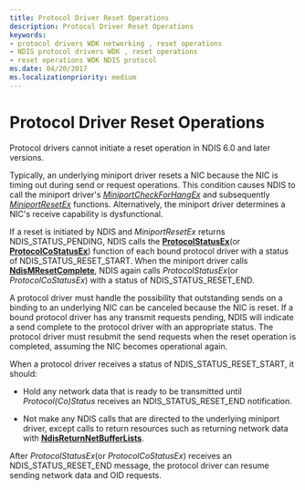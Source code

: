 ```yaml
---
title: Protocol Driver Reset Operations
description: Protocol Driver Reset Operations
keywords:
- protocol drivers WDK networking , reset operations
- NDIS protocol drivers WDK , reset operations
- reset operations WDK NDIS protocol
ms.date: 04/20/2017
ms.localizationpriority: medium
---
```


# Protocol Driver Reset Operations





Protocol drivers cannot initiate a reset operation in NDIS 6.0 and later versions.

Typically, an underlying miniport driver resets a NIC because the NIC is timing out during send or request operations. This condition causes NDIS to call the miniport driver's [*MiniportCheckForHangEx*](/windows-hardware/drivers/ddi/ndis/nc-ndis-miniport_check_for_hang) and subsequently [*MiniportResetEx*](/windows-hardware/drivers/ddi/ndis/nc-ndis-miniport_reset) functions. Alternatively, the miniport driver determines a NIC's receive capability is dysfunctional.

If a reset is initiated by NDIS and *MiniportResetEx* returns NDIS\_STATUS\_PENDING, NDIS calls the [**ProtocolStatusEx**](/windows-hardware/drivers/ddi/ndis/nc-ndis-protocol_status_ex)(or [**ProtocolCoStatusEx**](/windows-hardware/drivers/ddi/ndis/nc-ndis-protocol_co_status_ex)) function of each bound protocol driver with a status of NDIS\_STATUS\_RESET\_START. When the miniport driver calls [**NdisMResetComplete**](/windows-hardware/drivers/ddi/ndis/nf-ndis-ndismresetcomplete), NDIS again calls *ProtocolStatusEx*(or *ProtocolCoStatusEx*) with a status of NDIS\_STATUS\_RESET\_END.

A protocol driver must handle the possibility that outstanding sends on a binding to an underlying NIC can be canceled because the NIC is reset. If a bound protocol driver has any transmit requests pending, NDIS will indicate a send complete to the protocol driver with an appropriate status. The protocol driver must resubmit the send requests when the reset operation is completed, assuming the NIC becomes operational again.

When a protocol driver receives a status of NDIS\_STATUS\_RESET\_START, it should:

-   Hold any network data that is ready to be transmitted until *Protocol(Co)Status* receives an NDIS\_STATUS\_RESET\_END notification.

-   Not make any NDIS calls that are directed to the underlying miniport driver, except calls to return resources such as returning network data with [**NdisReturnNetBufferLists**](/windows-hardware/drivers/ddi/ndis/nf-ndis-ndisreturnnetbufferlists).

After *ProtocolStatusEx*(or *ProtocolCoStatusEx*) receives an NDIS\_STATUS\_RESET\_END message, the protocol driver can resume sending network data and OID requests.

 

